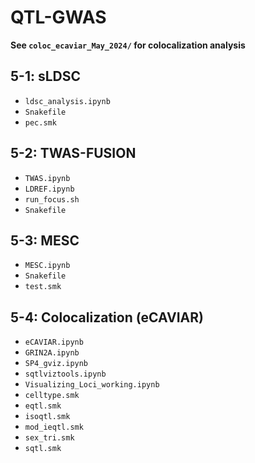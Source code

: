 # QTL-GWAS
**See `coloc_ecaviar_May_2024/` for colocalization analysis**
## 5-1: sLDSC 
- `ldsc_analysis.ipynb`
- `Snakefile`
- `pec.smk`
## 5-2: TWAS-FUSION
- `TWAS.ipynb`
- `LDREF.ipynb`
- `run_focus.sh`
- `Snakefile`
## 5-3: MESC
- `MESC.ipynb`
- `Snakefile`
-  `test.smk`
## 5-4: Colocalization (eCAVIAR)
- `eCAVIAR.ipynb`
- `GRIN2A.ipynb`
- `SP4_gviz.ipynb`
- `sqtlviztools.ipynb`
- `Visualizing_Loci_working.ipynb`
- `celltype.smk`
- `eqtl.smk`
- `isoqtl.smk`
- `mod_ieqtl.smk`
- `sex_tri.smk`
- `sqtl.smk`
